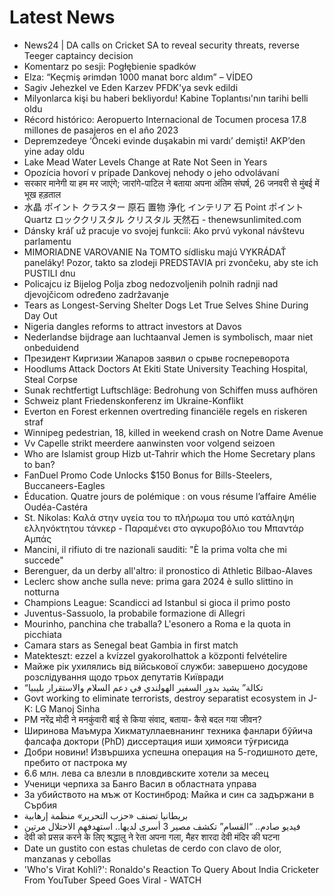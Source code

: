 # Latest News
-  News24 | DA calls on Cricket SA to reveal security threats, reverse Teeger captaincy decision
-  Komentarz po sesji: Pogłębienie spadków
-  Elza: “Keçmiş ərimdən 1000 manat borc aldım” – VİDEO
-  Sagiv Jehezkel ve Eden Karzev PFDK'ya sevk edildi
-  Milyonlarca kişi bu haberi bekliyordu! Kabine Toplantısı'nın tarihi belli oldu
-  Récord histórico: Aeropuerto Internacional de Tocumen procesa 17.8 millones de pasajeros en el año 2023
-  Depremzedeye ‘Önceki evinde duşakabin mi vardı’ demişti! AKP’den yine aday oldu
-  Lake Mead Water Levels Change at Rate Not Seen in Years
-  Opozícia hovorí v prípade Dankovej nehody o jeho odvolávaní
-  सरकार मानेगी या हम मर जाएंगे; जारांगे-पाटिल ने बताया अपना अंतिम संघर्ष, 26 जनवरी से मुंबई में भूख हड़ताल
-  水晶 ポイント クラスター 原石 置物 浄化 インテリア 石 Point ポイント Quartz ロッククリスタル クリスタル 天然石 - thenewsunlimited.com
-  Dánsky kráľ už pracuje vo svojej funkcii: Ako prvú vykonal návštevu parlamentu
-  MIMORIADNE VAROVANIE Na TOMTO sídlisku majú VYKRÁDAŤ paneláky! Pozor, takto sa zlodeji PREDSTAVIA pri zvončeku, aby ste ich PUSTILI dnu
-  Policajcu iz Bijelog Polja zbog nedozvoljenih polnih radnji nad djevojčicom određeno zadržavanje
-  Tears as Longest-Serving Shelter Dogs Let True Selves Shine During Day Out
-  Nigeria dangles reforms to attract investors at Davos
-  Nederlandse bijdrage aan luchtaanval Jemen is symbolisch, maar niet onbeduidend
-  Президент Киргизии Жапаров заявил о срыве госпереворота
-  Hoodlums Attack Doctors At Ekiti State University Teaching Hospital, Steal Corpse
-  Sunak rechtfertigt Luftschläge: Bedrohung von Schiffen muss aufhören
-  Schweiz plant Friedenskonferenz im Ukraine-Konflikt
-  Everton en Forest erkennen overtreding financiële regels en riskeren straf
-  Winnipeg pedestrian, 18, killed in weekend crash on Notre Dame Avenue
-  Vv Capelle strikt meerdere aanwinsten voor volgend seizoen
-  Who are Islamist group Hizb ut-Tahrir which the Home Secretary plans to ban?
-  FanDuel Promo Code Unlocks $150 Bonus for Bills-Steelers, Buccaneers-Eagles
-  Éducation. Quatre jours de polémique : on vous résume l’affaire Amélie Oudéa-Castéra
-  St. Nikolas: Καλά στην υγεία του το πλήρωμα του υπό κατάληψη ελληνόκτητου τάνκερ - Παραμένει στο αγκυροβόλιο του Μπαντάρ Αμπάς
-  Mancini, il rifiuto di tre nazionali sauditi: "È la prima volta che mi succede"
-  Berenguer, da un derby all'altro: il pronostico di Athletic Bilbao-Alaves
-  Leclerc show anche sulla neve: prima gara 2024 è sullo slittino in notturna
-  Champions League: Scandicci ad Istanbul si gioca il primo posto
-  Juventus-Sassuolo, la probabile formazione di Allegri
-  Mourinho, panchina che traballa? L'esonero a Roma e la quota in picchiata
-  Camara stars as Senegal beat Gambia in first match
-  Matekteszt: ezzel a kvízzel gyakorolhattok a központi felvételire
-  Майже рік ухилялись від військової служби: завершено досудове розслідування щодо трьох депутатів Київради
-  “تكالة” يشيد بدور السفير الهولندي في دعم السلام والاستقرار بليبيا
-  Govt working to eliminate terrorists, destroy separatist ecosystem in J-K: LG Manoj Sinha
-  PM नरेंद्र मोदी ने मनकुंवारी बाई से किया संवाद, बताया- कैसे बदल गया जीवन?
-  Ширинова Маъмура Хикматуллаевнанинг техника фанлари бўйича фалсафа доктори (PhD) диссертация иши ҳимояси тўғрисида
-  Добри новини! Извършиха успешна операция на 5-годишното дете, пребито от пастрока му
-  6.6 млн. лева са влезли в пловдивските хотели за месец
-  Ученици черпиха за Банго Васил в областната управа
-  За убийството на мъж от Костинброд: Майка и син са задържани в Сърбия
-  بريطانيا تصنف «حزب التحرير» منظمة إرهابية
-  فيديو صادم.. “القسام” تكشف مصير 3 أسرى لديها.. استهدفهم الاحتلال مرتين
-  देवी को प्रसन्न करने के लिए श्रद्धालु ने रेता अपना गला, मैहर शारदा देवी मंदिर की घटना
-  Date un gustito con estas chuletas de cerdo con clavo de olor, manzanas y cebollas
-  'Who's Virat Kohli?': Ronaldo's Reaction To Query About India Cricketer From YouTuber Speed Goes Viral - WATCH

